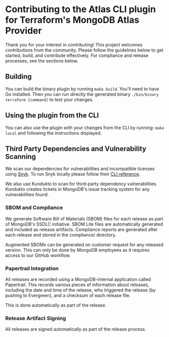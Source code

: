 # Contributing to the Atlas CLI plugin for Terraform's MongoDB Atlas Provider

Thank you for your interest in contributing! This project welcomes contributions from the community. Please follow the guidelines below to get started, build, and contribute effectively. For compliance and release processes, see the sections below.

## Building

You can build the binary plugin by running `make build`. You'll need to have Go installed. Then you can run directly the generated binary `./bin/binary terraform [command]` to test your changes.

## Using the plugin from the CLI

You can also use the plugin with your changes from the CLI by running: `make local` and following the instructions displayed.

## Third Party Dependencies and Vulnerability Scanning

We scan our dependencies for vulnerabilities and incompatible licenses using [Snyk](https://snyk.io/).
To run Snyk locally please follow their [CLI reference](https://support.snyk.io/hc/en-us/articles/360003812458-Getting-started-with-the-CLI).

We also use Kundukto to scan for third-party dependency vulnerabilities. Kundukto creates tickets in MongoDB's issue tracking system for any vulnerabilities found.

### SBOM and Compliance
We generate Software Bill of Materials (SBOM) files for each release as part of MongoDB's SSDLC initiative. SBOM Lite files are automatically generated and included as release artifacts. Compliance reports are generated after each release and stored in the compliance/<release-version> directory.

Augmented SBOMs can be generated on customer request for any released version. This can only be done by MongoDB employees as it requires access to our GitHub workflow.

### Papertrail Integration
All releases are recorded using a MongoDB-internal application called Papertrail. This records various pieces of information about releases, including the date and time of the release, who triggered the release (by pushing to Evergreen), and a checksum of each release file.

This is done automatically as part of the release.

### Release Artifact Signing
All releases are signed automatically as part of the release process.
